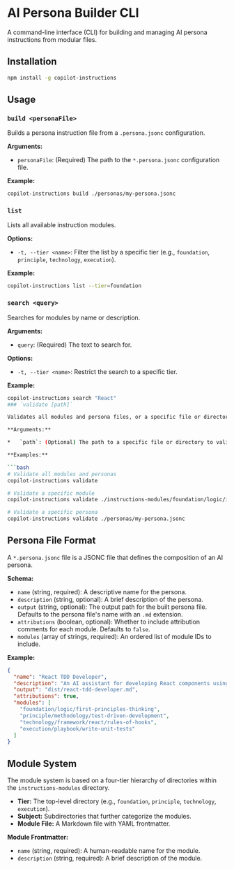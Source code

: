 # AI Persona Builder CLI

A command-line interface (CLI) for building and managing AI persona instructions from modular files.

## Installation

```bash
npm install -g copilot-instructions
```

## Usage

### `build <personaFile>`

Builds a persona instruction file from a `.persona.jsonc` configuration.

**Arguments:**

- `personaFile`: (Required) The path to the `*.persona.jsonc` configuration file.

**Example:**

```bash
copilot-instructions build ./personas/my-persona.jsonc
```

### `list`

Lists all available instruction modules.

**Options:**

- `-t, --tier <name>`: Filter the list by a specific tier (e.g., `foundation`, `principle`, `technology`, `execution`).

**Example:**

```bash
copilot-instructions list --tier=foundation
```

### `search <query>`

Searches for modules by name or description.

**Arguments:**

- `query`: (Required) The text to search for.

**Options:**

- `-t, --tier <name>`: Restrict the search to a specific tier.

**Example:**

````bash
copilot-instructions search "React"
### `validate [path]`

Validates all modules and persona files, or a specific file or directory.

**Arguments:**

*   `path`: (Optional) The path to a specific file or directory to validate.

**Examples:**

```bash
# Validate all modules and personas
copilot-instructions validate

# Validate a specific module
copilot-instructions validate ./instructions-modules/foundation/logic/if-then-statements.md

# Validate a specific persona
copilot-instructions validate ./personas/my-persona.jsonc
````

## Persona File Format

A `*.persona.jsonc` file is a JSONC file that defines the composition of an AI persona.

**Schema:**

- `name` (string, required): A descriptive name for the persona.
- `description` (string, optional): A brief description of the persona.
- `output` (string, optional): The output path for the built persona file. Defaults to the persona file's name with an `.md` extension.
- `attributions` (boolean, optional): Whether to include attribution comments for each module. Defaults to `false`.
- `modules` (array of strings, required): An ordered list of module IDs to include.

**Example:**

```json
{
  "name": "React TDD Developer",
  "description": "An AI assistant for developing React components using Test-Driven Development.",
  "output": "dist/react-tdd-developer.md",
  "attributions": true,
  "modules": [
    "foundation/logic/first-principles-thinking",
    "principle/methodology/test-driven-development",
    "technology/framework/react/rules-of-hooks",
    "execution/playbook/write-unit-tests"
  ]
}
```

## Module System

The module system is based on a four-tier hierarchy of directories within the `instructions-modules` directory.

- **Tier:** The top-level directory (e.g., `foundation`, `principle`, `technology`, `execution`).
- **Subject:** Subdirectories that further categorize the modules.
- **Module File:** A Markdown file with YAML frontmatter.

**Module Frontmatter:**

- `name` (string, required): A human-readable name for the module.
- `description` (string, required): A brief description of the module.
